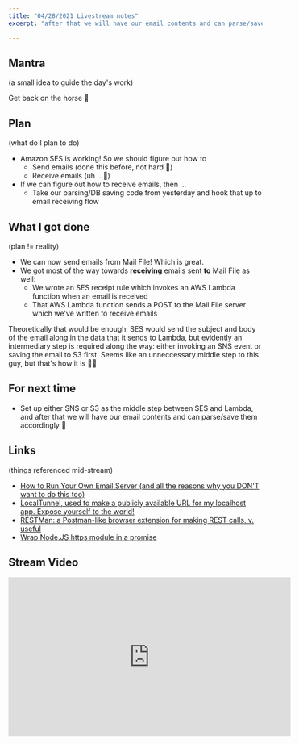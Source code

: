 ```yaml
---
title: "04/28/2021 Livestream notes"
excerpt: "after that we will have our email contents and can parse/save them accordingly"

---
```


## Mantra

(a small idea to guide the day's work)

Get back on the horse 🐎

## Plan

(what do I plan to do)

- Amazon SES is working! So we should figure out how to
  - Send emails (done this before, not hard 💪)
  - Receive emails (uh ...🤔)
- If we can figure out how to receive emails, then ...
  - Take our parsing/DB saving code from yesterday and hook that up to email receiving flow

## What I got done

(plan != reality)

- We can now send emails from Mail File! Which is great. 
- We got most of the way towards **receiving** emails sent **to** Mail File as well: 
  - We wrote an SES receipt rule which invokes an AWS Lambda function when an email is received
  - That AWS Lambda function sends a POST to the Mail File server which we've written to receive emails

Theoretically that would be enough: SES would send the subject and body of the email along in the data that it sends to Lambda, but evidently an intermediary step is required along the way: either invoking an SNS event or saving the email to S3 first. Seems like an unneccessary middle step to this guy, but that's how it is 🤷‍♂️

## For next time

- Set up either SNS or S3 as the middle step between SES and Lambda, and after that we will have our email contents and can parse/save them accordingly 🎉

## Links

(things referenced mid-stream)

- [How to Run Your Own Email Server (and all the reasons why you DON'T want to do this too)](https://arstechnica.com/information-technology/2014/02/how-to-run-your-own-e-mail-server-with-your-own-domain-part-1/)
- [LocalTunnel, used to make a publicly available URL for my localhost app. Expose yourself to the world!](https://theboroer.github.io/localtunnel-www/)
- [RESTMan: a Postman-like browser extension for making REST calls, v. useful](https://chrome.google.com/webstore/detail/restman/ihgpcfpkpmdcghlnaofdmjkoemnlijdi?hl=en)
- [Wrap Node.JS https module in a promise](https://stackoverflow.com/questions/38533580/nodejs-how-to-promisify-http-request-reject-got-called-two-times/38543075)

## Stream Video

<iframe width="560" height="315" src="https://www.youtube-nocookie.com/embed/XYTSPZVe5Vo" title="YouTube video player" frameborder="0" allow="accelerometer; autoplay; clipboard-write; encrypted-media; gyroscope; picture-in-picture" allowfullscreen></iframe>